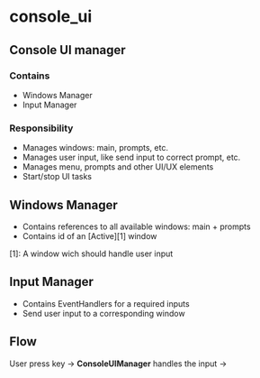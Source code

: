 # console_ui
## Console UI manager
### Contains
- Windows Manager
- Input Manager

### Responsibility
- Manages windows: main, prompts, etc.
- Manages user input, like send input to correct prompt, etc.
- Manages menu, prompts and other UI/UX elements
- Start/stop UI tasks

## Windows Manager
- Contains references to all available windows: main + prompts
- Contains id of an [Active][1] window

[1]: A window wich should handle user input

## Input Manager
- Contains EventHandlers for a required inputs
- Send user input to a corresponding window

## Flow
User press key -> **ConsoleUIManager** handles the input -> 
